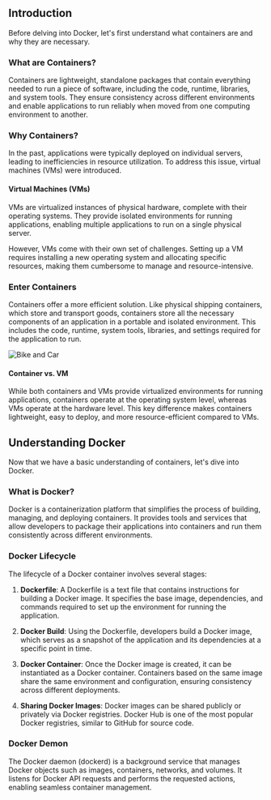 ## Introduction

Before delving into Docker, let's first understand what containers are and why they are necessary.

### What are Containers?

Containers are lightweight, standalone packages that contain everything needed to run a piece of software, including the code, runtime, libraries, and system tools. They ensure consistency across different environments and enable applications to run reliably when moved from one computing environment to another.

### Why Containers?

In the past, applications were typically deployed on individual servers, leading to inefficiencies in resource utilization. To address this issue, virtual machines (VMs) were introduced.

#### Virtual Machines (VMs)

VMs are virtualized instances of physical hardware, complete with their operating systems. They provide isolated environments for running applications, enabling multiple applications to run on a single physical server.

However, VMs come with their own set of challenges. Setting up a VM requires installing a new operating system and allocating specific resources, making them cumbersome to manage and resource-intensive.

### Enter Containers

Containers offer a more efficient solution. Like physical shipping containers, which store and transport goods, containers store all the necessary components of an application in a portable and isolated environment. This includes the code, runtime, system tools, libraries, and settings required for the application to run.

![Bike and Car](https://app.eraser.io/workspace/zh3ipem8tYPb6lIVryaz/preview?elements=cIBzVx4dGdSk9TjZAoAw2A)

#### Container vs. VM

While both containers and VMs provide virtualized environments for running applications, containers operate at the operating system level, whereas VMs operate at the hardware level. This key difference makes containers lightweight, easy to deploy, and more resource-efficient compared to VMs.

## Understanding Docker

Now that we have a basic understanding of containers, let's dive into Docker.

### What is Docker?

Docker is a containerization platform that simplifies the process of building, managing, and deploying containers. It provides tools and services that allow developers to package their applications into containers and run them consistently across different environments.

### Docker Lifecycle

The lifecycle of a Docker container involves several stages:

1. **Dockerfile**: A Dockerfile is a text file that contains instructions for building a Docker image. It specifies the base image, dependencies, and commands required to set up the environment for running the application.

2. **Docker Build**: Using the Dockerfile, developers build a Docker image, which serves as a snapshot of the application and its dependencies at a specific point in time.

3. **Docker Container**: Once the Docker image is created, it can be instantiated as a Docker container. Containers based on the same image share the same environment and configuration, ensuring consistency across different deployments.

4. **Sharing Docker Images**: Docker images can be shared publicly or privately via Docker registries. Docker Hub is one of the most popular Docker registries, similar to GitHub for source code.

### Docker Demon

The Docker daemon (dockerd) is a background service that manages Docker objects such as images, containers, networks, and volumes. It listens for Docker API requests and performs the requested actions, enabling seamless container management.
